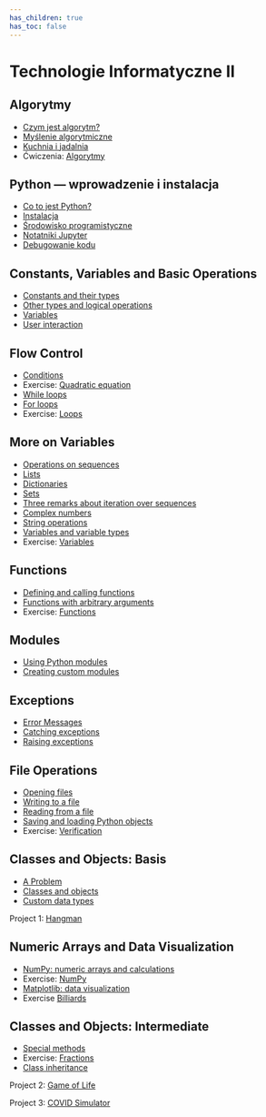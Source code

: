 ```yaml
---
has_children: true
has_toc: false
---
```


# Technologie Informatyczne II

## Algorytmy

* [Czym jest algorytm?](00%20Algorytmy/1%20Czym%20jest%20algorytm)
* [Myślenie algorytmiczne](00%20Algorytmy/2%20Myslenie%20algorytmiczne)
* [Kuchnia i jadalnia](00%20Algorytmy/3%20Kuchnia%20i%20jadalnia)
* Ćwiczenia: [Algorytmy](00%20Algorytmy/Cwiczenia)

## Python — wprowadzenie i instalacja

* [Co to jest Python?](01%20Python%20-%20wprowadzenie%20i%20instalacja/1%20Co%20to%20jest%20Python)
* [Instalacja](01%20Python%20-%20wprowadzenie%20i%20instalacja/2%20Instalacja)
* [Środowisko programistyczne](01%20Python%20-%20wprowadzenie%20i%20instalacja/3%20Srodowisko%20programistyczne)
* [Notatniki Jupyter](01%20Python%20-%20wprowadzenie%20i%20instalacja/4%20Notatniki%20Jupyter)
* [Debugowanie kodu](01%20Python%20-%20wprowadzenie%20i%20instalacja/5%20Debugowanie%20kodu)


## Constants, Variables and Basic Operations

* [Constants and their types](02%20Constants,%20Variables%20and%20Basic%20Operations/1%20Constants%20and%20their%20types)
* [Other types and logical operations](02%20Constants,%20Variables%20and%20Basic%20Operations/2%20Other%20types%20and%20logical%20operations)
* [Variables](02%20Constants,%20Variables%20and%20Basic%20Operations/3%20Variables)
* [User interaction](02%20Constants,%20Variables%20and%20Basic%20Operations/4%20Keyboard%20input)

## Flow Control

* [Conditions](03%20Flow%20Control/1%20Conditions)
* Exercise: [Quadratic equation](https://github.com/mds-python/quadratic_equation)
* [While loops](03%20Flow%20Control/2%20While%20loops)
* [For loops](03%20Flow%20Control/3%20For%20loops)
* Exercise: [Loops](https://github.com/mds-python/loops)

## More on Variables

* [Operations on sequences](04%20More%20on%20Variables/1%20Operations%20on%20sequences)
* [Lists](04%20More%20on%20Variables/2%20Lists)
* [Dictionaries](04%20More%20on%20Variables/3%20Dictionaries)
* [Sets](04%20More%20on%20Variables/4%20Sets)
* [Three remarks about iteration over sequences](04%20More%20on%20Variables/5%20Three%20remarks%20about%20iteration%20over%20sequences)
* [Complex numbers](04%20More%20on%20Variables/6%20Complex%20numbers)
* [String operations](04%20More%20on%20Variables/7%20String%20operations)
* [Variables and variable types](04%20More%20on%20Variables/8%20Variables%20and%20variable%20types)
* Exercise: [Variables](https://github.com/mds-python/variables)

## Functions

* [Defining and calling functions](05%20Functions/1%20Defining%20and%20calling%20functions)
* [Functions with arbitrary arguments](05%20Functions/2%20Functions%20with%20arbitrary%20arguments)
* Exercise: [Functions](https://github.com/mds-python/functions)

## Modules

* [Using Python modules](06%20Modules/1%20Using%20Python%20modules)
* [Creating custom modules](06%20Modules/2%20Creating%20custom%20modules)

## Exceptions

* [Error Messages](07%20Exceptions/1%20Error%20Messages)
* [Catching exceptions](07%20Exceptions/2%20Catching%20exceptions)
* [Raising exceptions](07%20Exceptions/3%20Raising%20exceptions)

## File Operations

* [Opening files](08%20File%20Operations/1%20Opening%20files)
* [Writing to a file](08%20File%20Operations/2%20Writing%20to%20a%20file)
* [Reading from a file](08%20File%20Operations/3%20Reading%20from%20a%20file)
* [Saving and loading Python objects](08%20File%20Operations/4%20Saving%20and%20loading%20Python%20objects)
* Exercise: [Verification](https://github.com/mds-python/verification)

## Classes and Objects: Basis

* [A Problem](09%20Classes%20and%20Objects%20Basis/1%20A%20problem)
* [Classes and objects](09%20Classes%20and%20Objects%20Basis/2%20Classes%20and%20objects)
* [Custom data types](09%20Classes%20and%20Objects%20Basis/3%20Custom%20data%20types)

Project 1: [Hangman](https://github.com/mds-python/hangman)

## Numeric Arrays and Data Visualization

* [NumPy: numeric arrays and calculations](10%20Numeric%20Arrays%20and%20Data%20Visualization/1%20NumPy%20-%20numeric%20arrays%20and%20calculations)
* Exercise: [NumPy](https://github.com/mds-python/numpy)
* [Matplotlib: data visualization](10%20Numeric%20Arrays%20and%20Data%20Visualization/2%20Matplotlib%20-%20data%20visualization)
* Exercise [Billiards](https://github.com/mds-python/billiards)

## Classes and Objects: Intermediate

* [Special methods](11%20Classes%20and%20Objects%20Intermediate/1%20Special%20methods)
* Exercise: [Fractions](https://github.com/mds-python/fractions)
* [Class inheritance](11%20Classes%20and%20Objects%20Intermediate/2%20Class%20inheritance)

Project 2: [Game of Life](https://github.com/mds-python/game-of-life)

Project 3: [COVID Simulator](https://github.com/mds-python/covid)
